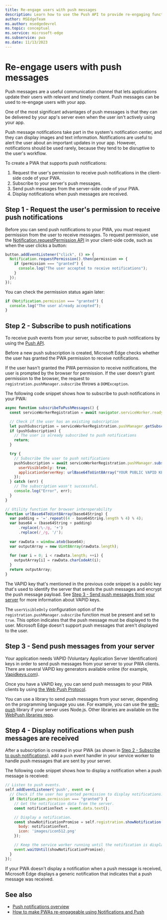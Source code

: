 ```yaml
---
title: Re-engage users with push messages
description: Learn how to use the Push API to provide re-engaging functionality in your Progressive Web App (PWA).
author: MSEdgeTeam
ms.author: msedgedevrel
ms.topic: conceptual
ms.service: microsoft-edge
ms.subservice: pwa
ms.date: 11/13/2023
---
```

# Re-engage users with push messages

Push messages are a useful communication channel that lets applications update their users with relevant and timely content. Push messages can be used to re-engage users with your app.

One of the most significant advantages of push messages is that they can be delivered by your app's server even when the user isn't actively using your app.

Push message notifications take part in the system's notification center, and they can display images and text information.  Notifications are useful to alert the user about an important updates in your app.  However, notifications should be used rarely, because they tend to be disruptive to the user's workflow.

To create a PWA that supports push notifications:

1.  Request the user's permission to receive push notifications in the client-side code of your PWA.
1.  Subscribe to your server's push messages.
1.  Send push messages from the server-side code of your PWA.
1.  Display notifications when push messages are received.


<!-- ====================================================================== -->
## Step 1 - Request the user's permission to receive push notifications

Before you can send push notifications to your PWA, you must request permission from the user to receive messages.  To request permission, use the [Notification.requestPermission API](https://developer.mozilla.org/docs/Web/API/Notification/requestPermission_static) in your client-side code, such as when the user clicks a button:

```javascript
button.addEventListener("click", () => {
  Notification.requestPermission().then(permission => {
    if (permission === "granted") {
      console.log("The user accepted to receive notifications");
    }
  });
});
```

You can check the permission status again later:

```javascript
if (Notification.permission === "granted") {
  console.log("The user already accepted");
}
```


<!-- ====================================================================== -->
## Step 2 - Subscribe to push notifications

To receive push events from your server, subscribe to push notifications by using the [Push API](https://developer.mozilla.org/docs/Web/API/Push_API).

Before a new push subscription is created, Microsoft Edge checks whether the user has granted the PWA permission to receive notifications.

If the user hasn't granted the PWA permission to receive notifications, the user is prompted by the browser for permission.  If the user doesn't grant permission to the browser, the request to `registration.pushManager.subscribe` throws a `DOMException`.

The following code snippet shows how to subscribe to push notifications in your PWA:

```javascript
async function subscribeToPushMessages() {
  const serviceWorkerRegistration = await navigator.serviceWorker.ready;

  // Check if the user has an existing subscription
  let pushSubscription = serviceWorkerRegistration.pushManager.getSubscription();
  if (pushSubscription) {
    // The user is already subscribed to push notifications
    return;
  }

  try {
    // Subscribe the user to push notifications
    pushSubscription = await serviceWorkerRegistration.pushManager.subscribe({
      userVisibleOnly: true,
      applicationServerKey: urlBase64ToUint8Array("YOUR PUBLIC VAPID KEY HERE")
    });
  } catch (err) {
    // The subscription wasn't successful.
    console.log("Error", err);
  }
}

// Utility function for browser interoperability
function urlBase64ToUint8Array(base64String) {
  var padding = '='.repeat((4 - base64String.length % 4) % 4);
  var base64 = (base64String + padding)
      .replace(/\-/g, '+')
      .replace(/_/g, '/');
  
  var rawData = window.atob(base64);
  var outputArray = new Uint8Array(rawData.length);
  
  for (var i = 0; i < rawData.length; ++i) {
    outputArray[i] = rawData.charCodeAt(i);
  }
  return outputArray;
}
```

The VAPID key that's mentioned in the previous code snippet is a public key that's used to identify the server that sends the push messages and encrypt the push message payload.  See [Step 3 - Send push messages from your server](#step-3---send-push-messages-from-your-server) for more information about VAPID keys.

The `userVisibleOnly` configuration option of the `registration.pushManager.subscribe` function must be present and set to `true`.  This option indicates that the push message must be displayed to the user.  Microsoft Edge doesn't support push messages that aren't displayed to the user.


<!-- ====================================================================== -->
## Step 3 - Send push messages from your server

Your application needs VAPID (Voluntary Application Server Identification) keys in order to send push messages from your server to your PWA clients.  There are several VAPID key generators available online (for example, [Vapidkeys.com](https://vapidkeys.com)).

Once you have a VAPID key, you can send push messages to your PWA clients by using [the Web Push Protocol](https://web.dev/push-notifications-web-push-protocol/).<!-- todo: web.dev ok, or link to https://developer.mozilla.org? -->

You can use a library to send push messages from your server, depending on the programming language you use.  For example, you can use the [web-push](https://github.com/web-push-libs/web-push) library if your server uses Node.js. Other libraries are available on the [WebPush libraries repo](https://github.com/web-push-libs/).


<!-- ====================================================================== -->
## Step 4 - Display notifications when push messages are received

After a subscription is created in your PWA (as shown in [Step 2 - Subscribe to push notifications](#step-2---subscribe-to-push-notifications)), add a `push` event handler in your service worker to handle push messages that are sent by your server.

The following code snippet shows how to display a notification when a push message is received:

```javascript
// Listen to push events.
self.addEventListener('push', event => {
  // Check if the user has granted permission to display notifications.
  if (Notification.permission === "granted") {
    // Get the notification data from the server.
    const notificationText = event.data.text();

    // Display a notification.
    const showNotificationPromise = self.registration.showNotification('Sample PWA', {
      body: notificationText,
      icon: 'images/icon512.png'
    });

    // Keep the service worker running until the notification is displayed.
    event.waitUntil(showNotificationPromise);
  }
});
```

If your PWA doesn't display a notification when a push message is received, Microsoft Edge displays a generic notification that indicates that a push message was received.


<!-- ====================================================================== -->
## See also

* [Push notifications overview](https://web.dev/push-notifications-overview/)<!-- todo: web.dev ok, or link to https://developer.mozilla.org? -->
* [How to make PWAs re-engageable using Notifications and Push](https://developer.mozilla.org/docs/Web/Progressive_web_apps/Tutorials/js13kGames/Re-engageable_Notifications_Push)
